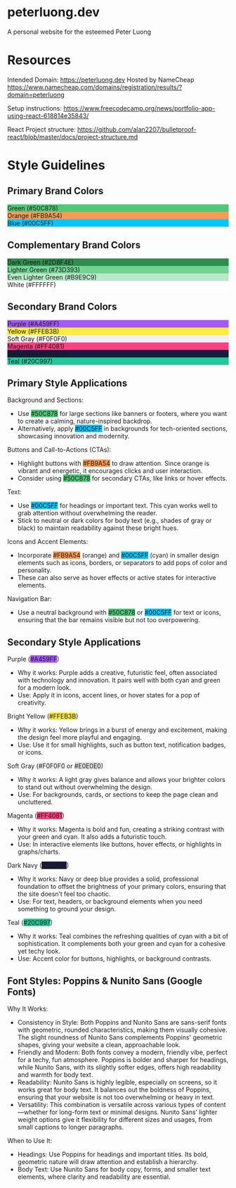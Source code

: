 # peterluong.dev

A personal website for the esteemed Peter Luong

# Resources

Intended Domain: https://peterluong.dev
Hosted by NameCheap
https://www.namecheap.com/domains/registration/results/?domain=peterluong

Setup instructions: https://www.freecodecamp.org/news/portfolio-app-using-react-618814e35843/

React Project structure: https://github.com/alan2207/bulletproof-react/blob/master/docs/project-structure.md

# Style Guidelines

## Primary Brand Colors

<div style="background-color: #50C878">
Green (#50C878)
</div>

<div style="background-color: #FB9A54">
Orange (#FB9A54)
</div>

<div style="background-color: #00C5FF">
Blue (#00C5FF)
</div>

## Complementary Brand Colors

<div style="background-color: #2D8F4E">
Dark Green (#2D8F4E)
</div>

<div style="background-color: #73D393">
Lighter Green (#73D393)
</div>

<div style="background-color: #B9E9C9">
Even Lighter Green (#B9E9C9)
</div>

<div style="background-color: #FFFFFF">
White (#FFFFFF)
</div>

## Secondary Brand Colors

<div style="background-color: #A459FF">
Purple (#A459FF)
</div>

<div style="background-color: #FFEB3B">
Yellow (#FFEB3B)
</div>

<div style="background-color: #F0F0F0">
Soft Gray (#F0F0F0)
</div>

<div style="background-color: #FF4081">
Magenta (#FF4081)
</div>

<div style="background-color: #1A1A40">
Dark Navy (#1A1A40)
</div>

<div style="background-color: #20C997">
Teal (#20C997)
</div>

## Primary Style Applications

Background and Sections:

- Use <text style="background-color: #50C878">#50C878</text> for large sections like banners or footers, where you want to create a calming, nature-inspired backdrop.
- Alternatively, apply <text style="background-color: #00C5FF">#00C5FF</text> in backgrounds for tech-oriented sections, showcasing innovation and modernity.

Buttons and Call-to-Actions (CTAs):

- Highlight buttons with <text style="background-color: #FB9A54">#FB9A54</text> to draw attention. Since orange is vibrant and energetic, it encourages clicks and user interaction.
- Consider using <text style="background-color: #50C878">#50C878</text> for secondary CTAs, like links or hover effects.

Text:

- Use <text style="background-color: #00C5FF">#00C5FF</text> for headings or important text. This cyan works well to grab attention without overwhelming the reader.
- Stick to neutral or dark colors for body text (e.g., shades of gray or black) to maintain readability against these bright hues.

Icons and Accent Elements:

- Incorporate <text style="background-color: #FB9A54">#FB9A54</text> (orange) and <text style="background-color: #00C5FF">#00C5FF</text> (cyan) in smaller design elements such as icons, borders, or separators to add pops of color and personality.
- These can also serve as hover effects or active states for interactive elements.

Navigation Bar:

- Use a neutral background with <text style="background-color: #50C878">#50C878</text> or <text style="background-color: #00C5FF">#00C5FF</text> for text or icons, ensuring that the bar remains visible but not too overpowering.

## Secondary Style Applications

Purple (<text style="background-color: #A459FF">#A459FF</text>)

- Why it works: Purple adds a creative, futuristic feel, often associated with technology and innovation. It pairs well with both cyan and green for a modern look.
- Use: Apply it in icons, accent lines, or hover states for a pop of creativity.

Bright Yellow (<text style="background-color: #FFEB3B">#FFEB3B</text>)

- Why it works: Yellow brings in a burst of energy and excitement, making the design feel more playful and engaging.
- Use: Use it for small highlights, such as button text, notification badges, or icons.

Soft Gray (<text style="background-color: #F0F0F0">#F0F0F0</text> or <text style="background-color: #E0E0E0">#E0E0E0</text>)

- Why it works: A light gray gives balance and allows your brighter colors to stand out without overwhelming the design.
- Use: For backgrounds, cards, or sections to keep the page clean and uncluttered.

Magenta (<text style="background-color: #FF4081">#FF4081</text>)

- Why it works: Magenta is bold and fun, creating a striking contrast with your green and cyan. It also adds a futuristic touch.
- Use: In interactive elements like buttons, hover effects, or highlights in graphs/charts.

Dark Navy (<text style="background-color: #1A1A40">#1A1A40</text>)

- Why it works: Navy or deep blue provides a solid, professional foundation to offset the brightness of your primary colors, ensuring that the site doesn’t feel too chaotic.
- Use: For text, headers, or background elements when you need something to ground your design.

Teal (<text style="background-color: #20C997">#20C997</text>)

- Why it works: Teal combines the refreshing qualities of cyan with a bit of sophistication. It complements both your green and cyan for a cohesive yet techy look.
- Use: Accent color for buttons, highlights, or background contrasts.

## Font Styles: Poppins & Nunito Sans (Google Fonts)

Why It Works:

- Consistency in Style: Both Poppins and Nunito Sans are sans-serif fonts with geometric, rounded characteristics, making them visually cohesive. The slight roundness of Nunito Sans complements Poppins' geometric shapes, giving your website a clean, approachable look.
- Friendly and Modern: Both fonts convey a modern, friendly vibe, perfect for a techy, fun atmosphere. Poppins is bolder and sharper for headings, while Nunito Sans, with its slightly softer edges, offers high readability and warmth for body text.
- Readability: Nunito Sans is highly legible, especially on screens, so it works great for body text. It balances out the boldness of Poppins, ensuring that your website is not too overwhelming or heavy in text.
- Versatility: This combination is versatile across various types of content—whether for long-form text or minimal designs. Nunito Sans’ lighter weight options give it flexibility for different sizes and usages, from small captions to longer paragraphs.

When to Use It:

- Headings: Use Poppins for headings and important titles. Its bold, geometric nature will draw attention and establish a hierarchy.
- Body Text: Use Nunito Sans for body copy, forms, and smaller text elements, where clarity and readability are essential.
